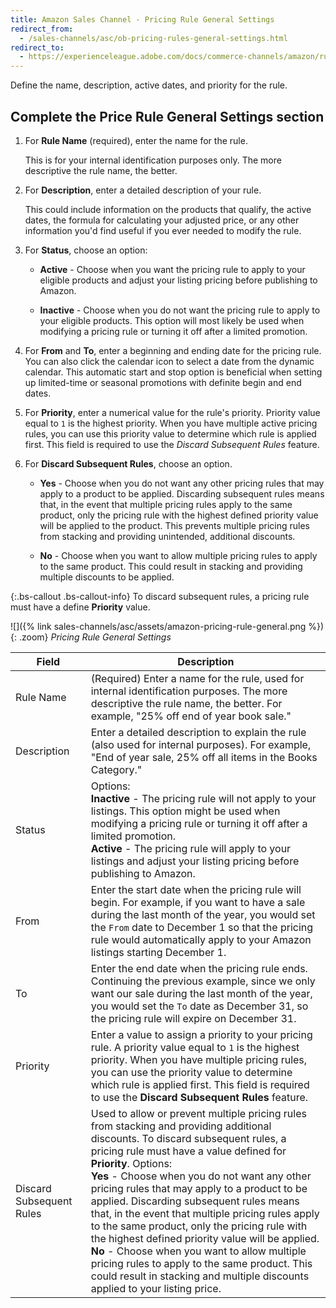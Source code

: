 ```yaml
---
title: Amazon Sales Channel - Pricing Rule General Settings
redirect_from:
  - /sales-channels/asc/ob-pricing-rules-general-settings.html
redirect_to:
  - https://experienceleague.adobe.com/docs/commerce-channels/amazon/rules/pricing-rules/pricing-rule-general-settings.html
---
```


Define the name, description, active dates, and priority for the rule.

## Complete the Price Rule General Settings section

1. For **Rule Name** (required), enter the name for the rule.

   This is for your internal identification purposes only. The more descriptive the rule name, the better.

1. For **Description**, enter a detailed description of your rule.

   This could include information on the products that qualify, the active dates, the formula for calculating your adjusted price, or any other information you'd find useful if you ever needed to modify the rule.

1. For **Status**, choose an option:

    - **Active** - Choose when you want the pricing rule to apply to your eligible products and adjust your listing pricing before publishing to Amazon.

    - **Inactive** - Choose when you do not want the pricing rule to apply to your eligible products. This option will most likely be used when modifying a pricing rule or turning it off after a limited promotion.

1. For **From** and **To**, enter a beginning and ending date for the pricing rule. You can also click the calendar icon to select a date from the dynamic calendar. This automatic start and stop option is beneficial when setting up limited-time or seasonal promotions with definite begin and end dates.

1. For **Priority**, enter a numerical value for the rule's priority. Priority value equal to `1` is the highest priority. When you have multiple active pricing rules, you can use this priority value to determine which rule is applied first. This field is required to use the _Discard Subsequent Rules_ feature.

1. For **Discard Subsequent Rules**, choose an option.

    - **Yes** - Choose when you do not want any other pricing rules that may apply to a product to be applied. Discarding subsequent rules means that, in the event that multiple pricing rules apply to the same product, only the pricing rule with the highest defined priority value will be applied to the product. This prevents multiple pricing rules from stacking and providing unintended, additional discounts.

    - **No** - Choose when you want to allow multiple pricing rules to apply to the same product. This could result in stacking and providing multiple discounts to be applied.

{:.bs-callout .bs-callout-info}
To discard subsequent rules, a pricing rule must have a define **Priority** value.

![]({% link sales-channels/asc/assets/amazon-pricing-rule-general.png %}){: .zoom}
_Pricing Rule General Settings_

|Field|Description|
|---|---|
|Rule Name|(Required) Enter a name for the rule, used for internal identification purposes. The more descriptive the rule name, the better. For example, "25% off end of year book sale."|
|Description|Enter a detailed description to explain the rule (also used for internal purposes). For example, "End of year sale, 25% off all items in the Books Category."|
|Status|Options:<br>**Inactive** - The pricing rule will not apply to your listings. This option might be used when modifying a pricing rule or turning it off after a limited promotion.<br>**Active** - The pricing rule will apply to your listings and adjust your listing pricing before publishing to Amazon.|
|From|Enter the start date when the pricing rule will begin. For example, if you want to have a sale during the last month of the year, you would set the `From` date to December 1 so that the pricing rule would automatically apply to your Amazon listings starting December 1.|
|To|Enter the end date when the pricing rule ends. Continuing the previous example, since we only want our sale during the last month of the year, you would set the `To` date as December 31, so the pricing rule will expire on December 31.|
|Priority|Enter a value to assign a priority to your pricing rule. A priority value equal to `1` is the highest priority. When you have multiple pricing rules, you can use the priority value to determine which rule is applied first. This field is required to use the **Discard Subsequent Rules** feature.|
|Discard Subsequent Rules|Used to allow or prevent multiple pricing rules from stacking and providing additional discounts. To discard subsequent rules, a pricing rule must have a value defined for **Priority**. Options:<br>**Yes** - Choose when you do not want any other pricing rules that may apply to a product to be applied. Discarding subsequent rules means that, in the event that multiple pricing rules apply to the same product, only the pricing rule with the highest defined priority value will be applied. <br>**No** - Choose when you want to allow multiple pricing rules to apply to the same product. This could result in stacking and multiple discounts applied to your listing price.|
